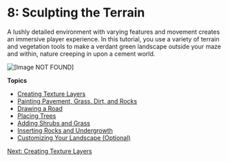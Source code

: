 # 8: Sculpting the Terrain<a name="vegetation"></a>

A lushly detailed environment with varying features and movement creates an immersive player experience\. In this tutorial, you use a variety of terrain and vegetation tools to make a verdant green landscape outside your maze and within, nature creeping in upon a cement world\.

![\[Image NOT FOUND\]](http://docs.aws.amazon.com/lumberyard/latest/gettingstartedguide/images/vegetation-intro.png)

**Topics**
+ [Creating Texture Layers](vegetation-texturelayers.md)
+ [Painting Pavement, Grass, Dirt, and Rocks](vegetation-paint.md)
+ [Drawing a Road](vegetation-road.md)
+ [Placing Trees](vegetation-trees.md)
+ [Adding Shrubs and Grass](vegetation-grass.md)
+ [Inserting Rocks and Undergrowth](vegetation-rocks.md)
+ [Customizing Your Landscape \(Optional\)](vegetation-landscape.md)

[Next: Creating Texture Layers](vegetation-texturelayers.md)